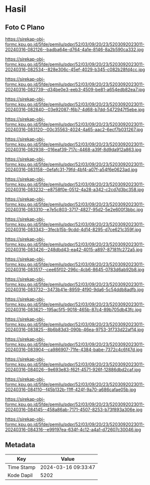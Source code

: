# Hasil

## Foto C Plano

https://sirekap-obj-formc.kpu.go.id/5fde/pemilu/pdpr/52/03/09/20/23/5203092023011-20240316-082126--badba64e-d764-4a1e-8146-8a2b590ca332.jpg

https://sirekap-obj-formc.kpu.go.id/5fde/pemilu/pdpr/52/03/09/20/23/5203092023011-20240316-082534--828e306c-45ef-4029-b345-c082b28fd4cc.jpg

https://sirekap-obj-formc.kpu.go.id/5fde/pemilu/pdpr/52/03/09/20/23/5203092023011-20240316-082739--d34be0e3-eeb3-4509-be81-a654edb82ea7.jpg

https://sirekap-obj-formc.kpu.go.id/5fde/pemilu/pdpr/52/03/09/20/23/5203092023011-20240316-082840--03e92087-f6b7-4d68-b7dd-5472947f5ebe.jpg

https://sirekap-obj-formc.kpu.go.id/5fde/pemilu/pdpr/52/03/09/20/23/5203092023011-20240316-083120--00c35563-4024-4a65-aac2-6ecf7b031267.jpg

https://sirekap-obj-formc.kpu.go.id/5fde/pemilu/pdpr/52/03/09/20/23/5203092023011-20240316-082938--016eaf39-717c-4468-a39f-8d9da912a863.jpg

https://sirekap-obj-formc.kpu.go.id/5fde/pemilu/pdpr/52/03/09/20/23/5203092023011-20240316-083158--0efafc31-79fd-4bf4-a07f-a54f6e0623ad.jpg

https://sirekap-obj-formc.kpu.go.id/5fde/pemilu/pdpr/52/03/09/20/23/5203092023011-20240316-083232--e8758f0e-0512-4a28-a342-c2cd7d3bc358.jpg

https://sirekap-obj-formc.kpu.go.id/5fde/pemilu/pdpr/52/03/09/20/23/5203092023011-20240316-083310--e7e5c803-3717-4827-95d2-5e2e600f3bbc.jpg

https://sirekap-obj-formc.kpu.go.id/5fde/pemilu/pdpr/52/03/09/20/23/5203092023011-20240316-083343--3fecb15b-9cdd-4d14-8295-d7ce621c359f.jpg

https://sirekap-obj-formc.kpu.go.id/5fde/pemilu/pdpr/52/03/09/20/23/5203092023011-20240316-083426--248dbd43-ea42-4015-a897-87181fc272a5.jpg

https://sirekap-obj-formc.kpu.go.id/5fde/pemilu/pdpr/52/03/09/20/23/5203092023011-20240316-083517--cee65f02-296c-4cb6-8645-0783d6ab92b8.jpg

https://sirekap-obj-formc.kpu.go.id/5fde/pemilu/pdpr/52/03/09/20/23/5203092023011-20240316-083732--3473b41e-8959-4f90-9da6-5c54ddb8adfb.jpg

https://sirekap-obj-formc.kpu.go.id/5fde/pemilu/pdpr/52/03/09/20/23/5203092023011-20240316-083621--195ac5f5-9018-465b-87c4-89b705db43fc.jpg

https://sirekap-obj-formc.kpu.go.id/5fde/pemilu/pdpr/52/03/09/20/23/5203092023011-20240316-083825--8b6b83d3-090b-46ea-9753-3f733d22af14.jpg

https://sirekap-obj-formc.kpu.go.id/5fde/pemilu/pdpr/52/03/09/20/23/5203092023011-20240316-083904--ca986907-71fe-4384-babe-7372c4c6f47d.jpg

https://sirekap-obj-formc.kpu.go.id/5fde/pemilu/pdpr/52/03/09/20/23/5203092023011-20240316-084026--9e693e83-f62f-4571-926f-12886dbd2caf.jpg

https://sirekap-obj-formc.kpu.go.id/5fde/pemilu/pdpr/52/03/09/20/23/5203092023011-20240316-084110--f45b132b-11ff-424f-9a70-a686cafae05b.jpg

https://sirekap-obj-formc.kpu.go.id/5fde/pemilu/pdpr/52/03/09/20/23/5203092023011-20240316-084145--458a86ab-7171-4507-8253-b73f893a306e.jpg

https://sirekap-obj-formc.kpu.go.id/5fde/pemilu/pdpr/52/03/09/20/23/5203092023011-20240316-084316--e99197ea-634f-4c12-a4a1-d72607c30046.jpg


## Metadata

| Key        | Value               |
| ---------- | ------------------- |
| Time Stamp | 2024-03-16 09:33:47 |
| Kode Dapil | 5202                |




